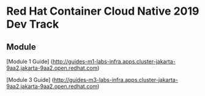 # Red Hat Container Cloud Native 2019 Dev Track


## Module 

[Module 1 Guide] (http://guides-m1-labs-infra.apps.cluster-jakarta-9aa2.jakarta-9aa2.open.redhat.com)

[Module 3 Guide] (http://guides-m3-labs-infra.apps.cluster-jakarta-9aa2.jakarta-9aa2.open.redhat.com)
